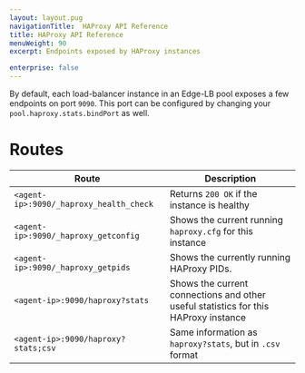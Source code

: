 ```yaml
---
layout: layout.pug
navigationTitle:  HAProxy API Reference
title: HAProxy API Reference
menuWeight: 90
excerpt: Endpoints exposed by HAProxy instances

enterprise: false
---
```



By default, each load-balancer instance in an Edge-LB pool exposes a few endpoints on port `9090`. This port can be configured by changing your `pool.haproxy.stats.bindPort` as well.

# Routes

| Route                                   | Description                                               |
|-----------------------------------------|-----------------------------------------------------------|
| `<agent-ip>:9090/_haproxy_health_check` | Returns `200 OK` if the instance is healthy               |
| `<agent-ip>:9090/_haproxy_getconfig`    | Shows the current running `haproxy.cfg` for this instance |
| `<agent-ip>:9090/_haproxy_getpids`      | Shows the currently running HAProxy PIDs.                   |
| `<agent-ip>:9090/haproxy?stats` | Shows the current connections and other useful statistics for this HAProxy instance |
| `<agent-ip>:9090/haproxy?stats;csv` | Same information as `haproxy?stats`, but in `.csv` format |
